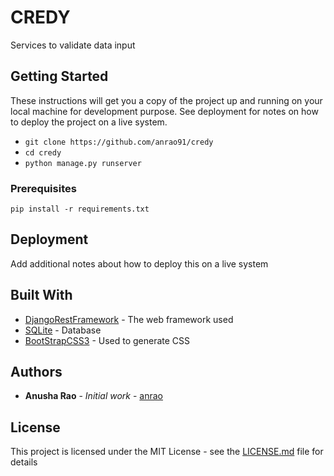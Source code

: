 # CREDY

Services to validate data input

## Getting Started

These instructions will get you a copy of the project up and running on your local machine for development purpose. See deployment for notes on how to deploy the project on a live system.

* `git clone https://github.com/anrao91/credy`
* `cd credy`
* `python manage.py runserver`


### Prerequisites

`pip install -r requirements.txt`

## Deployment

Add additional notes about how to deploy this on a live system

## Built With

* [DjangoRestFramework](https://www.django-rest-framework.org/) - The web framework used
* [SQLite](https://www.sqlite.org/) - Database
* [BootStrapCSS3](https://getbootstrap.com/css/) - Used to generate CSS

## Authors

* **Anusha Rao** - *Initial work* - [anrao](https://github.com/anrao91)

## License

This project is licensed under the MIT License - see the [LICENSE.md](LICENSE.md) file for details
